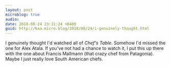 ```yaml
---
layout: post
microblog: true
audio: 
date: 2018-08-24 23:11:24 +0400
guid: http://kaa.micro.blog/2018/08/24/i-genuinely-thought.html
---
```

I genuinely thought I'd watched all of _Chef's Table_. Somehow I'd missed the one for Alex Atala. If you've not had a chance to watch it, I put this up there with the one about Francis Mallmann (that crazy chef from Patagonia). Maybe I just really love South American chefs.
